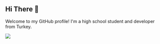 <h2>Hi There 👋</h2>

<p>Welcome to my GitHub profile! I'm a high school student and developer from Turkey.</p>

![](https://komarev.com/ghpvc/?username=mustafaaakin&color=yellow)

